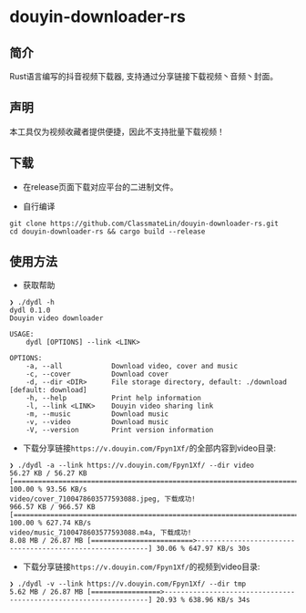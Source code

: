 # douyin-downloader-rs 

## 简介

Rust语言编写的抖音视频下载器, 支持通过分享链接下载视频丶音频丶封面。

## 声明

本工具仅为视频收藏者提供便捷，因此不支持批量下载视频！

## 下载

- 在release页面下载对应平台的二进制文件。

- 自行编译
 ```
 git clone https://github.com/ClassmateLin/douyin-downloader-rs.git
 cd douyin-downloader-rs && cargo build --release
```

## 使用方法

- 获取帮助
```
❯ ./dydl -h
dydl 0.1.0
Douyin video downloader

USAGE:
    dydl [OPTIONS] --link <LINK>

OPTIONS:
    -a, --all            Download video, cover and music
    -c, --cover          Download cover
    -d, --dir <DIR>      File storage directory, default: ./download [default: download]
    -h, --help           Print help information
    -l, --link <LINK>    Douyin video sharing link
    -m, --music          Download music
    -v, --video          Download music
    -V, --version        Print version information
```

- 下载分享链接`https://v.douyin.com/Fpyn1Xf/`的全部内容到video目录:
```
❯ ./dydl -a --link https://v.douyin.com/Fpyn1Xf/ --dir video
56.27 KB / 56.27 KB [=======================================================================================] 100.00 % 93.56 KB/s 
video/cover_7100478603577593088.jpeg, 下载成功!
966.57 KB / 966.57 KB [====================================================================================] 100.00 % 627.74 KB/s 
video/music_7100478603577593088.m4a, 下载成功!
8.08 MB / 26.87 MB [=========================>----------------------------------------------------------] 30.06 % 647.97 KB/s 30s 
```

- 下载分享链接`https://v.douyin.com/Fpyn1Xf/`的视频到video目录:

```
❯ ./dydl -v --link https://v.douyin.com/Fpyn1Xf/ --dir tmp
5.62 MB / 26.87 MB [=================>------------------------------------------------------------------] 20.93 % 638.96 KB/s 34s 
```
